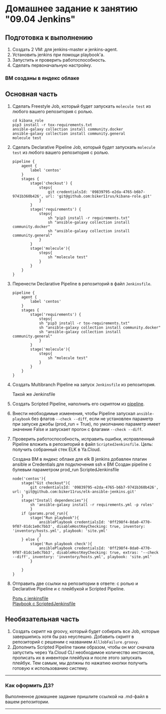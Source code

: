 # Домашнее задание к занятию "09.04 Jenkins"

## Подготовка к выполнению

1. Создать 2 VM: для jenkins-master и jenkins-agent.
2. Установить jenkins при помощи playbook'a.
3. Запустить и проверить работоспособность.
4. Сделать первоначальную настройку.
   
### ВМ созданы в яндекс облаке 

## Основная часть

1. Сделать Freestyle Job, который будет запускать `molecule test` из любого вашего репозитория с ролью.
   
    ```
    cd kibana_role
    pip3 install -r tox-requirements.txt
    ansible-galaxy collection install community.docker
    ansible-galaxy collection install community.general
    molecule test
    ```
2. Сделать Declarative Pipeline Job, который будет запускать `molecule test` из любого вашего репозитория с ролью.

    ```
    pipeline {
        agent {
            label 'centos'
        }
        stages {
            stage('checkout') {
                steps{
                    git credentialsId: '09839795-e2da-4765-b6b7-9741b360b426', url: 'git@github.com:biker11rus/kibana-role.git'
                }
            }
            stage('requirements') {
                steps{
                    sh "pip3 install -r requirements.txt" 
                    sh "ansible-galaxy collection install community.docker"
                    sh "ansible-galaxy collection install community.general"
                }
            }
            stage('molecule'){
                steps{
                    sh "molecule test"
                }
            }
        }
    }
    ```
3. Перенести Declarative Pipeline в репозиторий в файл `Jenkinsfile`.

    ```Jenkinsfile
    pipeline {
        agent {
            label 'centos'
        }
        stages {
            stage('requirements') {
                steps{
                sh "pip3 install -r tox-requirements.txt" 
                sh "ansible-galaxy collection install community.docker"
                sh "ansible-galaxy collection install community.general"
                }
            }
            stage('molecule'){
                steps{
                    sh "molecule test"
                }
            }
        }
    }
    ```

4. Создать Multibranch Pipeline на запуск `Jenkinsfile` из репозитория.
   
   Такой же Jenkinsfile 
   
5. Создать Scripted Pipeline, наполнить его скриптом из [pipeline](./pipeline).
6. Внести необходимые изменения, чтобы Pipeline запускал `ansible-playbook` без флагов `--check --diff`, если не установлен параметр при запуске джобы (prod_run = True), по умолчанию параметр имеет значение False и запускает прогон с флагами `--check --diff`.
7. Проверить работоспособность, исправить ошибки, исправленный Pipeline вложить в репозиторий в файл `ScriptedJenkinsfile`. Цель: получить собранный стек ELK в Ya.Cloud.
   
    Создана ВМ в яндекс облаке для elk
    В jenkins добавлен плагин ansible и Credentials для подключения ssh к ВМ 
    Создан pipeline c булевым параметром prod_run
    ScriptedJenkinsfile
    ```
    node('centos'){
        stage("Git checkout"){
            git credentialsId: '09839795-e2da-4765-b6b7-9741b360b426', url: 'git@github.com:biker11rus/elk-ansible-jenkins.git'
        }
        stage("Install dependencies"){
            sh 'ansible-galaxy install -r requirements.yml -p roles'
            }
        if (params.prod_run){
            stage("Run playbook"){
                ansiblePlaybook credentialsId: '0ff298f4-8da0-4770-9f07-81dc1e0c7bb3', disableHostKeyChecking: true, inventory: 'inventory/hosts.yml', playbook: 'site.yml'
                }
        } else {
            stage('Run playbook check'){
                ansiblePlaybook credentialsId: '0ff298f4-8da0-4770-9f07-81dc1e0c7bb3', disableHostKeyChecking: true, extras: '--check --diff', inventory: 'inventory/hosts.yml', playbook: 'site.yml'
            }
                
        }
    }
    ```

8. Отправить две ссылки на репозитории в ответе: с ролью и Declarative Pipeline и c плейбукой и Scripted Pipeline.

    [Роль с jenkinsfile](https://github.com/biker11rus/kibana-role)  
    [Playbook c ScriptedJenkinsfile](https://github.com/biker11rus/elk-ansible-jenkins)


## Необязательная часть

1. Создать скрипт на groovy, который будет собирать все Job, которые завершились хотя бы раз неуспешно. Добавить скрипт в репозиторий с решеним с названием `AllJobFailure.groovy`.
2. Дополнить Scripted Pipeline таким образом, чтобы он мог сначала запустить через Ya.Cloud CLI необходимое количество инстансов, прописать их в инвентори плейбука и после этого запускать плейбук. Тем самым, мы должны по нажатию кнопки получить готовую к использованию систему.

---

### Как оформить ДЗ?

Выполненное домашнее задание пришлите ссылкой на .md-файл в вашем репозитории.

---
